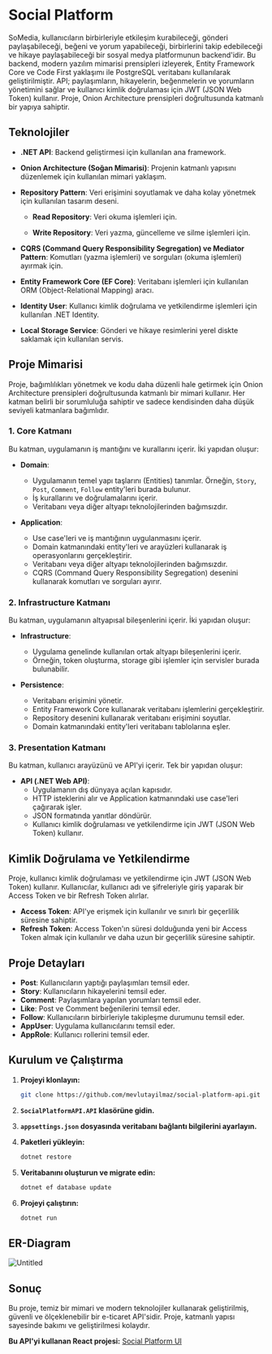 # Social Platform

SoMedia, kullanıcıların birbirleriyle etkileşim kurabileceği, gönderi paylaşabileceği, beğeni ve yorum yapabileceği, birbirlerini takip edebileceği ve hikaye paylaşabileceği bir sosyal medya platformunun backend'idir. Bu backend, modern yazılım mimarisi prensipleri izleyerek, Entity Framework Core ve Code First yaklaşımı ile PostgreSQL veritabanı kullanılarak geliştirilmiştir. API; paylaşımların, hikayelerin, beğenmelerin ve yorumların yönetimini sağlar ve kullanıcı kimlik doğrulaması için JWT (JSON Web Token) kullanır. Proje, Onion Architecture prensipleri doğrultusunda katmanlı bir yapıya sahiptir.

## Teknolojiler

- **.NET API**: Backend geliştirmesi için kullanılan ana framework.

- **Onion Architecture (Soğan Mimarisi)**: Projenin katmanlı yapısını düzenlemek için kullanılan mimari yaklaşım.

- **Repository Pattern**: Veri erişimini soyutlamak ve daha kolay yönetmek için kullanılan tasarım deseni.

  - **Read Repository**: Veri okuma işlemleri için.

  - **Write Repository**: Veri yazma, güncelleme ve silme işlemleri için.

- **CQRS (Command Query Responsibility Segregation) ve Mediator Pattern**: Komutları (yazma işlemleri) ve sorguları (okuma işlemleri) ayırmak için.

- **Entity Framework Core (EF Core)**: Veritabanı işlemleri için kullanılan ORM (Object-Relational Mapping) aracı.

- **Identity User**: Kullanıcı kimlik doğrulama ve yetkilendirme işlemleri için kullanılan .NET Identity.

- **Local Storage Service**: Gönderi ve hikaye resimlerini yerel diskte saklamak için kullanılan servis.

## Proje Mimarisi

Proje, bağımlılıkları yönetmek ve kodu daha düzenli hale getirmek için Onion Architecture prensipleri doğrultusunda katmanlı bir mimari kullanır. Her katman belirli bir sorumluluğa sahiptir ve sadece kendisinden daha düşük seviyeli katmanlara bağımlıdır.

### 1. Core Katmanı

Bu katman, uygulamanın iş mantığını ve kurallarını içerir. İki yapıdan oluşur:

- **Domain**:
  - Uygulamanın temel yapı taşlarını (Entities) tanımlar. Örneğin, `Story`, `Post`, `Comment`, `Follow` entity'leri burada bulunur.
  - İş kurallarını ve doğrulamalarını içerir.
  - Veritabanı veya diğer altyapı teknolojilerinden bağımsızdır.

- **Application**:
  - Use case'leri ve iş mantığının uygulanmasını içerir.
  - Domain katmanındaki entity'leri ve arayüzleri kullanarak iş operasyonlarını gerçekleştirir.
  - Veritabanı veya diğer altyapı teknolojilerinden bağımsızdır.
  - CQRS (Command Query Responsibility Segregation) desenini kullanarak komutları ve sorguları ayırır.

### 2. Infrastructure Katmanı

Bu katman, uygulamanın altyapısal bileşenlerini içerir. İki yapıdan oluşur:

- **Infrastructure**:
  - Uygulama genelinde kullanılan ortak altyapı bileşenlerini içerir.
  - Örneğin, token oluşturma, storage gibi işlemler için servisler burada bulunabilir.

- **Persistence**:
  - Veritabanı erişimini yönetir.
  - Entity Framework Core kullanarak veritabanı işlemlerini gerçekleştirir.
  - Repository desenini kullanarak veritabanı erişimini soyutlar.
  - Domain katmanındaki entity'leri veritabanı tablolarına eşler.

### 3. Presentation Katmanı

Bu katman, kullanıcı arayüzünü ve API'yi içerir. Tek bir yapıdan oluşur:

- **API (.NET Web API)**:
  - Uygulamanın dış dünyaya açılan kapısıdır.
  - HTTP isteklerini alır ve Application katmanındaki use case'leri çağırarak işler.
  - JSON formatında yanıtlar döndürür.
  - Kullanıcı kimlik doğrulaması ve yetkilendirme için JWT (JSON Web Token) kullanır.

## Kimlik Doğrulama ve Yetkilendirme

Proje, kullanıcı kimlik doğrulaması ve yetkilendirme için JWT (JSON Web Token) kullanır. Kullanıcılar, kullanıcı adı ve şifreleriyle giriş yaparak bir Access Token ve bir Refresh Token alırlar.

- **Access Token**: API'ye erişmek için kullanılır ve sınırlı bir geçerlilik süresine sahiptir.
- **Refresh Token**: Access Token'ın süresi dolduğunda yeni bir Access Token almak için kullanılır ve daha uzun bir geçerlilik süresine sahiptir.

## Proje Detayları

- **Post**: Kullanıcıların yaptığı paylaşımları temsil eder.
- **Story**:  Kullanıcıların hikayelerini temsil eder.
- **Comment**:  Paylaşımlara yapılan yorumları temsil eder.
- **Like**: Post ve Comment beğenilerini temsil eder.
- **Follow**: Kullanıcıların birbirleriyle takipleşme durumunu temsil eder.
- **AppUser**: Uygulama kullanıcılarını temsil eder.
- **AppRole**: Kullanıcı rollerini temsil eder.

## Kurulum ve Çalıştırma

1. **Projeyi klonlayın:**
   ```bash
   git clone https://github.com/mevlutayilmaz/social-platform-api.git
   ```

2. **`SocialPlatformAPI.API` klasörüne gidin.**

3. **`appsettings.json` dosyasında veritabanı bağlantı bilgilerini ayarlayın.**

4. **Paketleri yükleyin:**
   ```bash
   dotnet restore
   ```

5. **Veritabanını oluşturun ve migrate edin:**
   ```bash
   dotnet ef database update
   ```

6. **Projeyi çalıştırın:**
   ```bash
   dotnet run
   ```
## ER-Diagram

![Untitled](https://github.com/user-attachments/assets/8bf89a47-acc6-4b17-856b-2635203c7319)


## Sonuç

Bu proje, temiz bir mimari ve modern teknolojiler kullanarak geliştirilmiş, güvenli ve ölçeklenebilir bir e-ticaret API'sidir. Proje, katmanlı yapısı sayesinde bakımı ve geliştirilmesi kolaydır.

**Bu API'yi kullanan React projesi:** [Social Platform UI](https://github.com/mevlutayilmaz/social-platform-ui)
